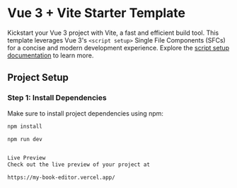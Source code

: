# Vue 3 + Vite Starter Template

Kickstart your Vue 3 project with Vite, a fast and efficient build tool. This template leverages Vue 3's `<script setup>` Single File Components (SFCs) for a concise and modern development experience. Explore the [script setup documentation](https://v3.vuejs.org/api/sfc-script-setup.html#sfc-script-setup) to learn more.

## Project Setup

### Step 1: Install Dependencies

Make sure to install project dependencies using npm:

```bash
npm install

npm run dev


Live Preview
Check out the live preview of your project at 

https://my-book-editor.vercel.app/